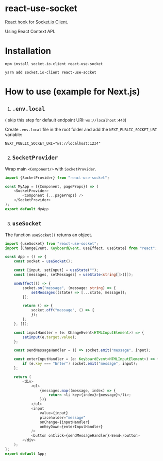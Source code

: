 # react-use-socket

React [hook](https://reactjs.org/docs/hooks-intro.html)
for [Socket.io Client](https://github.com/socketio/socket.io-client).

Using React Context API.

# Installation

`npm install socket.io-client react-use-socket`

`yarn add socket.io-client react-use-socket`

# How to use (example for Next.js)

1) ## `.env.local`

( skip this step for default endpoint URI: `ws://localhost:443`)

Create `.env.local` file in the root folder and add the `NEXT_PUBLIC_SOCKET_URI` variable:

```dotenv
NEXT_PUBLIC_SOCKET_URI="ws://localhost:1234"
```

2) ## `SocketProvider`

Wrap main `<Component/>` with `SocketProvider`.

```typescript jsx
import {SocketProvider} from "react-use-socket";

const MyApp = ({Component, pageProps}) => (
    <SocketProvider>
        <Component {...pageProps} />
    </SocketProvider>
);
export default MyApp
```

3) ## `useSocket`

The function `useSocket()` returns an object.

```typescript jsx
import {useSocket} from "react-use-socket";
import {ChangeEvent, KeyboardEvent, useEffect, useState} from "react";

const App = () => {
    const socket = useSocket();

    const [input, setInput] = useState("");
    const [messages, setMessages] = useState<string[]>([]);

    useEffect(() => {
        socket.on("message", (message: string) => {
            setMessages((state) => [...state, message]);
        });

        return () => {
            socket.off("message", () => {
            });
        };
    }, []);

    const inputHandler = (e: ChangeEvent<HTMLInputElement>) => {
        setInput(e.target.value);
    };

    const sendMessageHandler = () => socket.emit("message", input);

    const enterInputHandler = (e: KeyboardEvent<HTMLInputElement>) => {
        if (e.key === "Enter") socket.emit("message", input);
    };

    return (
        <div>
            <ul>
                {messages.map((message, index) => {
                    return <li key={index}>{message}</li>;
                })}
            </ul>
            <input
                value={input}
                placeholder="message"
                onChange={inputHandler}
                onKeyDown={enterInputHandler}
            />
            <button onClick={sendMessageHandler}>Send</button>
        </div>
    );
};
export default App;
```
